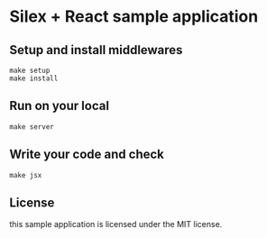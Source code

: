 Silex + React sample application
==================================

## Setup and install middlewares

```
make setup
make install
```

## Run on your local

```
make server
```

## Write your code and check

```
make jsx
```

License
-------

this sample application is licensed under the MIT license.

